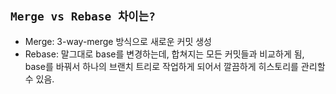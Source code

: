 ## `Merge vs Rebase 차이는?`

- Merge: 3-way-merge 방식으로 새로운 커밋 생성 
- Rebase: 말그대로 base를 변경하는데, 합쳐지는 모든 커밋들과 비교하게 됨, base를 바꿔서 하나의 브랜치 트리로 작업하게 되어서 깔끔하게 히스토리를 관리할 수 있음.
